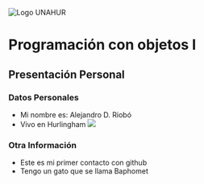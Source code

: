 ![Logo UNAHUR](./UNAHUR.png)

# Programación con objetos I
## Presentación Personal

### Datos Personales
- Mi nombre es: Alejandro D. Riobó
- Vivo en Hurlingham
![](./UNAHUR.png)


### Otra Información
- Este es mi primer contacto con github
- Tengo un gato que se llama Baphomet
